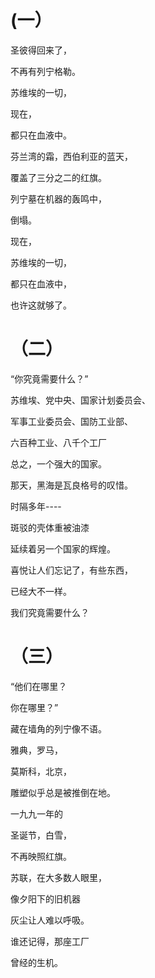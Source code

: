 # (一）

圣彼得回来了，

不再有列宁格勒。

苏维埃的一切，

现在，

都只在血液中。

芬兰湾的霜，西伯利亚的蓝天，

覆盖了三分之二的红旗。

列宁墓在机器的轰鸣中，

倒塌。

现在，

苏维埃的一切，

都只在血液中，

也许这就够了。

# （二）

“你究竟需要什么？”

苏维埃、党中央、国家计划委员会、

军事工业委员会、国防工业部、

六百种工业、八千个工厂

总之，一个强大的国家。

那天，黑海是瓦良格号的叹惜。

时隔多年----

斑驳的壳体重被油漆

延续着另一个国家的辉煌。

喜悦让人们忘记了，有些东西，

已经大不一样。

我们究竟需要什么？

# （三）

“他们在哪里？

你在哪里？”

藏在墙角的列宁像不语。

雅典，罗马，

莫斯科，北京，

雕塑似乎总是被推倒在地。

一九九一年的

圣诞节，白雪，

不再映照红旗。

苏联，在大多数人眼里，

像夕阳下的旧机器

灰尘让人难以呼吸。

谁还记得，那座工厂

曾经的生机。
